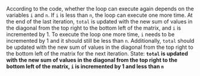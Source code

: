 According to the code, whether the loop can execute again depends on the variables `i` and `n`. If `i` is less than `n`, the loop can execute one more time. At the end of the last iteration, `total` is updated with the new sum of values in the diagonal from the top right to the bottom left of the matrix, and `i` is incremented by 1. To execute the loop one more time, `i` needs to be incremented by 1 and it should still be less than `n`. Additionally, `total` should be updated with the new sum of values in the diagonal from the top right to the bottom left of the matrix for the next iteration.
State: **`total` is updated with the new sum of values in the diagonal from the top right to the bottom left of the matrix, `i` is incremented by 1 and less than `n`**
